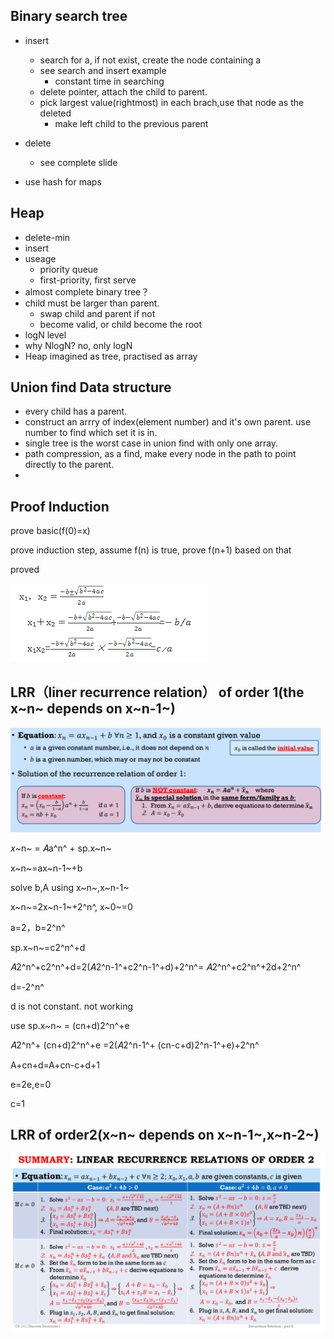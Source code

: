 

## Binary search tree

- insert
  - search for a, if not exist, create the node containing a
  - see search and insert example 
    - constant time in searching
  - delete pointer, attach the child to parent.
  - pick largest value(rightmost) in each brach,use that node as the deleted
    - make left child to the previous parent

- delete
  - see complete slide
- use hash for maps

## Heap

- delete-min
- insert
- useage
  - priority queue
  - first-priority, first serve
- almost complete binary tree？
- child must be larger than parent.
  - swap child and parent if not
  - become valid, or child become the root
- logN level
- why NlogN? no, only logN
- Heap imagined as tree, practised as array



## Union find Data structure

- every child has a parent.
- construct an arrry of index(element number) and it's own parent. use number to find which set it is in.
- single tree is the worst case in union find with only one array.
- path compression, as a find, make every node in the path to point directly to the parent.
- 



## Proof Induction

prove basic(f(0)=x)

prove induction step, assume f(n) is true, prove f(n+1) based on that

proved





![韦达定理：一元二次方程根与系数的关系-新华网](0917.assets/giijadKjVr8jK3ko04K0WT5boz341uLzxDPgtmIMesk_0UfXhk3fJud0cMyqe_-8gPTplNQ6eTwcl5tUyK1cF9dc_ej9d-pYj2COXCdmu63QmPPcLf-mwH8GKA7YgqHGZw.png)

## LRR（liner recurrence relation） of order 1(the x~n~ depends on x~n-1~)

![image-20210919153020745](0917.assets/image-20210919153020745.png) 

𝑥~n~ = 𝐴a^n^ + sp.x~n~ 

x~n~=ax~n-1~+b

solve b,A using x~n~,x~n-1~



x~n~=2x~n-1~+2^n^, x~0~=0

a=2，b=2^n^

sp.x~n~=c2^n^+d

 𝐴2^n^+c2^n^+d=2(𝐴2^n-1^+c2^n-1^+d)+2^n^= 𝐴2^n^+c2^n^+2d+2^n^

d=-2^n^

d is not constant. not working

use sp.x~n~ = (cn+d)2^n^+e

 𝐴2^n^+ (cn+d)2^n^+e =2(𝐴2^n-1^+ (cn-c+d)2^n-1^+e)+2^n^

A+cn+d=A+cn-c+d+1

e=2e,e=0

c=1



## LRR of order2(x~n~ depends on x~n-1~,x~n-2~)

![image-20210919155354044](0917.assets/image-20210919155354044.png)






